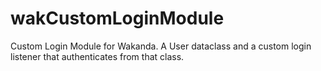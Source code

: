 wakCustomLoginModule
====================

Custom Login Module for Wakanda. A User dataclass and a custom login listener that authenticates from that class.
